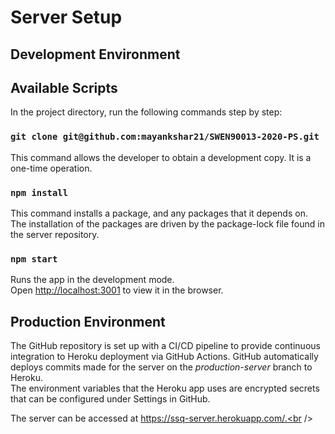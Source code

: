 # Server Setup

## Development Environment

## Available Scripts

In the project directory, run the following commands step by step:

### `git clone git@github.com:mayankshar21/SWEN90013-2020-PS.git`

This command allows the developer to obtain a development copy. It is a one-time operation.<br />

### `npm install`

This command installs a package, and any packages that it depends on. The installation of the packages are driven by the package-lock file found in the server repository.<br />

### `npm start`

Runs the app in the development mode.<br />
Open [http://localhost:3001](http://localhost:3001) to view it in the browser.

## Production Environment

The GitHub repository is set up with a CI/CD pipeline to provide continuous integration to Heroku deployment via GitHub Actions. GitHub automatically deploys commits made for the server on the *production-server* branch to Heroku.<br />
The environment variables that the Heroku app uses are encrypted secrets that can be configured under Settings in GitHub.<br />

The server can be accessed at https://ssq-server.herokuapp.com/.<br />


